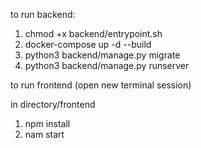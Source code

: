 to run backend:

1. chmod +x backend/entrypoint.sh    
2. docker-compose up -d --build 
3. python3 backend/manage.py migrate
4. python3 backend/manage.py runserver


to run frontend (open new terminal session)

in directory/frontend
1. npm install
2. nam start
